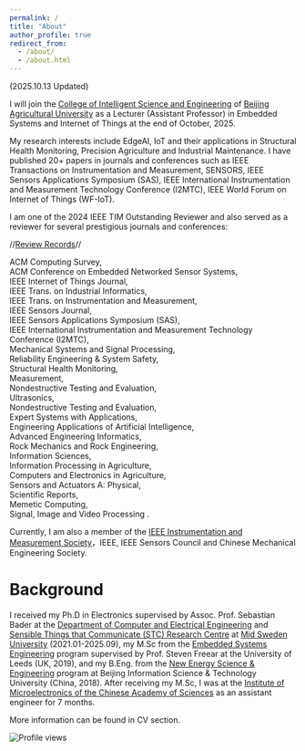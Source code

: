 ```yaml
---
permalink: /
title: "About"
author_profile: true
redirect_from: 
  - /about/
  - /about.html
---
```

(2025.10.13 Updated)

I will join the [College of Intelligent Science and Engineering](https://en.bua.edu.cn/Colleges___Faculties/College_of_Intelligent_Science_and_Engineering.htm) of [Beijing Agricultural University](https://en.bua.edu.cn/) as a Lecturer (Assistant Professor) in Embedded Systems and Internet of Things at the end of October, 2025.

My research interests include EdgeAI, IoT and their applications in Structural Health Monitoring, Precision Agriculture and Industrial Maintenance.  I have published 20+ papers in journals and conferences such as IEEE Transactions on Instrumentation and Measurement, SENSORS, IEEE Sensors Applications Symposium (SAS), IEEE International Instrumentation and Measurement Technology Conference (I2MTC), IEEE World Forum on Internet of Things (WF-IoT). 

I am one of the 2024 IEEE TIM Outstanding Reviewer and also served as a reviewer for several prestigious journals and conferences:

//[Review Records](https://www.webofscience.com/wos/author/record/KHC-7517-2024)//

ACM Computing Survey, <br>
ACM Conference on Embedded Networked Sensor Systems, <br>
IEEE Internet of Things Journal,  <br>
IEEE Trans. on Industrial Informatics,  <br>
IEEE Trans. on Instrumentation and Measurement,  <br>
IEEE Sensors Journal,  <br>
IEEE Sensors Applications Symposium (SAS), <br>
IEEE International Instrumentation and Measurement Technology Conference (I2MTC), <br>
Mechanical Systems and Signal Processing,  <br>
Reliability Engineering & System Safety,  <br>
Structural Health Monitoring,  <br>
Measurement,  <br>
Nondestructive Testing and Evaluation,  <br>
Ultrasonics, <br>
Nondestructive Testing and Evaluation,   <br>
Expert Systems with Applications,  <br>
Engineering Applications of Artificial Intelligence,  <br>
Advanced Engineering Informatics,  <br>
Rock Mechanics and Rock Engineering,  <br>
Information Sciences,  <br>
Information Processing in Agriculture,  <br>
Computers and Electronics in Agriculture,  <br>
Sensors and Actuators A: Physical, <br>
Scientific Reports, <br>
Memetic Computing, <br>
Signal, Image and Video Processing
.

Currently, I am also a member of the [IEEE Instrumentation and Measurement Society](https://ieee-ims.org/)，IEEE, IEEE Sensors Council and Chinese Mechanical Engineering Society.

Background
======
I received my Ph.D in Electronics supervised by Assoc. Prof. Sebastian Bader at the 
[Department of Computer and Electrical Engineering](https://www.miun.se/en/meet-mid-sweden-university/Organisation/departments/det/) and [Sensible Things that Communicate (STC) Research Centre](https://www.miun.se/en/Research/research-centers/stc/) at [Mid Sweden University](https://www.miun.se/en/) (2021.01-2025.09), my M.Sc from the [Embedded Systems Engineering](https://courses.leeds.ac.uk/f310/embedded-systems-engineering-msc-eng-) program supervised by Prof. Steven Freear at the University of Leeds (UK, 2019), and my B.Eng. from the [New Energy Science & Engineering](https://www.bistu.edu.cn/jyjx/bks/bkzy/202309/W020230920631589846740.doc) program at Beijing Information Science & Technology University (China, 2018). After receiving my M.Sc, I was at the [Institute of Microelectronics of the Chinese Academy of Sciences](http://www.ime.cas.cn/) as an assistant engineer for 7 months.

More information can be found in CV section.

![Profile views](https://komarev.com/ghpvc/?username=YuxuanZhang-96&color=blue)

